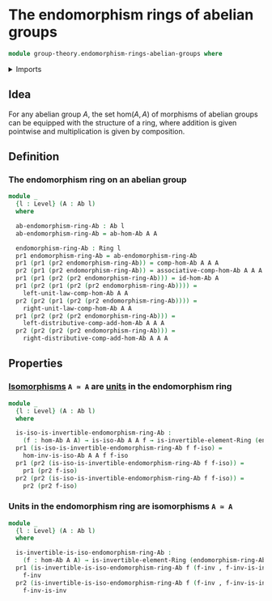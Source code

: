 # The endomorphism rings of abelian groups

```agda
module group-theory.endomorphism-rings-abelian-groups where
```

<details><summary>Imports</summary>

```agda
open import category-theory.large-precategories

open import foundation.dependent-pair-types
open import foundation.universe-levels

open import foundation-core.cartesian-product-types
open import foundation-core.identity-types

open import group-theory.abelian-groups
open import group-theory.addition-homomorphisms-abelian-groups
open import group-theory.homomorphisms-abelian-groups
open import group-theory.invertible-elements-monoids
open import group-theory.isomorphisms-abelian-groups
open import group-theory.precategory-of-semigroups

open import ring-theory.invertible-elements-rings
open import ring-theory.rings
```

</details>

## Idea

For any abelian group $A$, the set $\mathrm{hom}(A,A)$ of morphisms of abelian
groups can be equipped with the structure of a ring, where addition is given
pointwise and multiplication is given by composition.

## Definition

### The endomorphism ring on an abelian group

```agda
module _
  {l : Level} (A : Ab l)
  where

  ab-endomorphism-ring-Ab : Ab l
  ab-endomorphism-ring-Ab = ab-hom-Ab A A

  endomorphism-ring-Ab : Ring l
  pr1 endomorphism-ring-Ab = ab-endomorphism-ring-Ab
  pr1 (pr1 (pr2 endomorphism-ring-Ab)) = comp-hom-Ab A A A
  pr2 (pr1 (pr2 endomorphism-ring-Ab)) = associative-comp-hom-Ab A A A A
  pr1 (pr1 (pr2 (pr2 endomorphism-ring-Ab))) = id-hom-Ab A
  pr1 (pr2 (pr1 (pr2 (pr2 endomorphism-ring-Ab)))) =
    left-unit-law-comp-hom-Ab A A
  pr2 (pr2 (pr1 (pr2 (pr2 endomorphism-ring-Ab)))) =
    right-unit-law-comp-hom-Ab A A
  pr1 (pr2 (pr2 (pr2 endomorphism-ring-Ab))) =
    left-distributive-comp-add-hom-Ab A A A
  pr2 (pr2 (pr2 (pr2 endomorphism-ring-Ab))) =
    right-distributive-comp-add-hom-Ab A A A
```

## Properties

### [Isomorphisms](group-theory.isomorphisms-abelian-groups.md) `A ≃ A` are [units](ring-theory.invertible-elements-rings.md) in the endomorphism ring

```agda
module _
  {l : Level} (A : Ab l)
  where

  is-iso-is-invertible-endomorphism-ring-Ab :
    (f : hom-Ab A A) → is-iso-Ab A A f → is-invertible-element-Ring (endomorphism-ring-Ab A) f
  pr1 (is-iso-is-invertible-endomorphism-ring-Ab f f-iso) =
    hom-inv-is-iso-Ab A A f f-iso
  pr1 (pr2 (is-iso-is-invertible-endomorphism-ring-Ab f f-iso)) =
    pr1 (pr2 f-iso)
  pr2 (pr2 (is-iso-is-invertible-endomorphism-ring-Ab f f-iso)) =
    pr2 (pr2 f-iso)
```

### Units in the endomorphism ring are isomorphisms `A ≃ A`

```agda
module _
  {l : Level} (A : Ab l)
  where

  is-invertible-is-iso-endomorphism-ring-Ab :
    (f : hom-Ab A A) → is-invertible-element-Ring (endomorphism-ring-Ab A) f → is-iso-Ab A A f
  pr1 (is-invertible-is-iso-endomorphism-ring-Ab f (f-inv , f-inv-is-inv)) =
    f-inv
  pr2 (is-invertible-is-iso-endomorphism-ring-Ab f (f-inv , f-inv-is-inv)) =
    f-inv-is-inv
```
